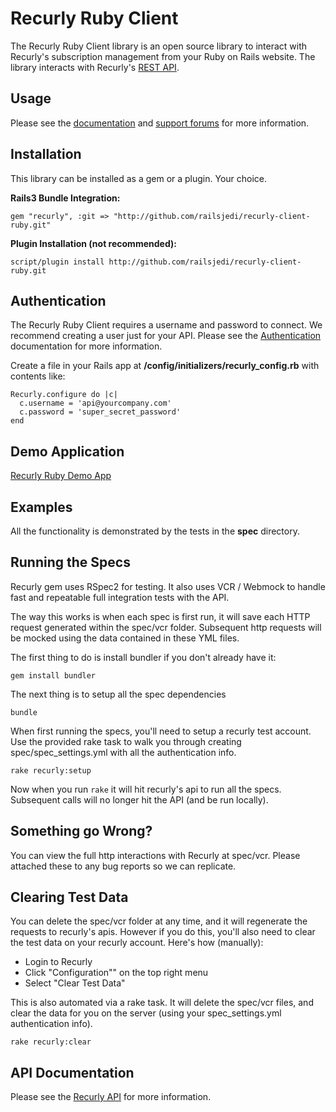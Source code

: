 Recurly Ruby Client
===================

The Recurly Ruby Client library is an open source library to interact with Recurly's subscription management from your Ruby on Rails website. The library interacts with Recurly's [REST API](http://support.recurly.com/faqs/api).


Usage
-----

Please see the [documentation](http://support.recurly.com/faqs/api/ruby-client) and
[support forums](http://support.recurly.com/discussions) for more information.


Installation
------------

This library can be installed as a gem or a plugin. Your choice.

**Rails3 Bundle Integration:**

    gem "recurly", :git => "http://github.com/railsjedi/recurly-client-ruby.git"


**Plugin Installation (not recommended):**

    script/plugin install http://github.com/railsjedi/recurly-client-ruby.git


Authentication
--------------

The Recurly Ruby Client requires a username and password to connect.  We recommend creating a user just for your API.  Please see the [Authentication](http://support.recurly.com/faqs/api/authentication) documentation for more information.

Create a file in your Rails app at __/config/initializers/recurly_config.rb__ with contents like:

    Recurly.configure do |c|
      c.username = 'api@yourcompany.com'
      c.password = 'super_secret_password'
    end


Demo Application
----------------

[Recurly Ruby Demo App](http://github.com/recurly/recurly-client-ruby-demo)


Examples
--------

All the functionality is demonstrated by the tests in the __spec__ directory.


Running the Specs
------------------

Recurly gem uses RSpec2 for testing. It also uses VCR / Webmock to handle fast and repeatable full integration tests with the API.

The way this works is when each spec is first run, it will save each HTTP request generated within the spec/vcr folder. Subsequent http requests will be mocked using the data contained in these YML files.

The first thing to do is install bundler if you don't already have it:

    gem install bundler

The next thing is to setup all the spec dependencies

    bundle

When first running the specs, you'll need to setup a recurly test account. Use the provided rake task to walk you through creating spec/spec_settings.yml with all the authentication info.

    rake recurly:setup

Now when you run `rake` it will hit recurly's api to run all the specs. Subsequent calls will no longer hit the API (and be run locally).


Something go Wrong?
------------------

You can view the full http interactions with Recurly at spec/vcr. Please attached these to any bug reports so we can replicate.


Clearing Test Data
------------------

You can delete the spec/vcr folder at any time, and it will regenerate the requests to recurly's apis. However if you do this, you'll also need to clear the test data on your recurly account. Here's how (manually):

* Login to Recurly
* Click "Configuration"" on the top right menu
* Select "Clear Test Data"

This is also automated via a rake task. It will delete the spec/vcr files, and clear the data for you on the server (using your spec_settings.yml authentication info).

    rake recurly:clear



API Documentation
-----------------

Please see the [Recurly API](http://docs.recurly.com/api/basics) for more information.